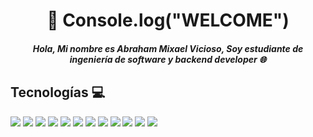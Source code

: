 <h1 align = "center">👋 Console.log("WELCOME") </h1>
<h5 align = "center">
Hola, Mi nombre es Abraham Mixael Vicioso, Soy estudiante de ingeniería de software y backend developer 🌐
</h5>

## Tecnologías 💻
![](https://img.shields.io/badge/NodeJs-Tecnologia-informational?style=flat&logo=node.js&logoColor=white&color=2bbc8a)
![](https://img.shields.io/badge/Javascript-Lenguaje-informational?style=flat&logo=javascript&logoColor=white&color=2bbc8a)
![](https://img.shields.io/badge/Typescript-Lenguaje-informational?style=flat&logo=typescript&logoColor=white&color=2bbc8a)
![](https://img.shields.io/badge/Docker-Tool-informational?style=flat&logo=docker&logoColor=white&color=2bbc8a)
![](https://img.shields.io/badge/Express-Framework-informational?style=flat&logo=express&logoColor=white&color=2bbc8a)
![](https://img.shields.io/badge/Linux-OS-informational?style=flat&logo=linux&logoColor=white&color=2bbc8a)
![](https://img.shields.io/badge/MongoDb-Database-informational?style=flat&logo=mongodb&logoColor=white&color=2bbc8a)
![](https://img.shields.io/badge/Postgresql-Database-informational?style=flat&logo=postgresql&logoColor=white&color=2bbc8a)
![](https://img.shields.io/badge/JWT-Framework-informational?style=flat&logo=jsonwebtokens&logoColor=white&color=2bbc8a)
![](https://img.shields.io/badge/Git-Tool-informational?style=flat&logo=git&logoColor=white&color=2bbc8a)
![](https://img.shields.io/badge/React-Framework-informational?style=flat&logo=react&logoColor=white&color=2bbc8a)
![](https://img.shields.io/badge/Bash-Shell-informational?style=flat&logo=gnubash&logoColor=white&color=2bbc8a)

